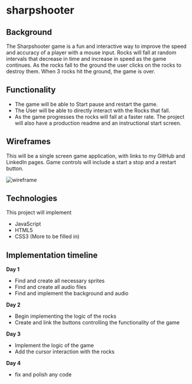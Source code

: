 # sharpshooter

## Background
The Sharpshooter game is a fun and interactive way to improve the speed and accuracy of a player with a mouse input. Rocks will fall at random intervals that decrease in time and increase in speed as the game continues. As the rocks fall to the ground the user clicks on the rocks to destroy them. When 3 rocks hit the ground, the game is over. 

## Functionality
- The game will be able to Start pause and restart the game. 
- The User will be able to directly interact with the Rocks that fall.
- As the game progresses the rocks will fall at a faster rate. 
The project will also have a production readme and an instructional start screen.

## Wireframes

This will be a single screen game application, with links to my GitHub and LinkedIn pages.
Game controls will include a start a stop and a restart button.  

![wireframe](https://github.com/Thrage1/sharpshooter/blob/master/images/wireframe.png)

## Technologies

This project will implement 
 - JavaScript
 - HTML5
 - CSS3
(More to be filled in)

## Implementation timeline

**Day 1**

 - Find and create all necessary sprites
 - Find and create all audio files
 - Find and implement the background and audio

**Day 2**

 - Begin implementing the logic of the rocks
 - Create and link the buttons controlling the functionality of the game

**Day 3**

 - Implement the logic of the game
 - Add the cursor interaction with the rocks

**Day 4** 

 - fix and polish any code
